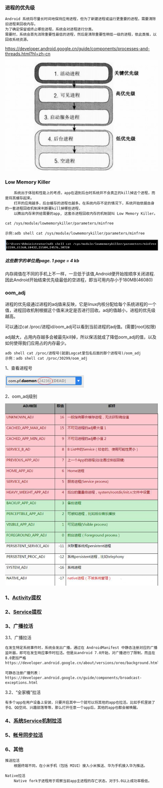 ### 进程的优先级

    Android 系统将尽量长时间地保持应用进程，但为了新建进程或运行更重要的进程，需要清除旧进程来回收内存。
    为了确定保留或终止哪些进程，系统会对进程进行分类。
    需要时，系统会首先消除重要性最低的进程，然后是清除重要性稍低一级的进程，依此类推，以回收系统资源。

https://developer.android.google.cn/guide/components/processes-and-threads.html?hl=zh-cn

![](resources/process.png)

### Low Memory Killer

    	系统出于体验和性能上的考虑，app在退到后台时系统并不会真正的kill掉这个进程，而是将其缓存起来。
    	打开的应用越多，后台缓存的进程也越多。在系统内存不足的情况下，系统开始依据自身的一套进程回收机制来判断要kill掉哪些进程，
    	以腾出内存来供给需要的app, 这套杀进程回收内存的机制就叫 Low Memory Killer。

    cat /sys/module/lowmemorykiller/parameters/minfree

    示例:adb shell cat /sys/module/lowmemorykiller/parameters/minfree

![](resources/low_memory_kill.png)
##### 这些数字的单位是page. 1 page = 4 kb

内存阈值在不同的手机上不一样，一旦低于该值,Android便开始按顺序关闭进程. 因此Android开始结束优先级最低的空进程，即当可用内存小于180MB(46080)


### oom_adj

进程的优先级通过进程的adj值来反映，它是linux内核分配给每个系统进程的一个值，进程回收机制根据这个值来决定是否进行回收。adj的值越小，进程的优先级越高。

可以通过cat /proc/进程id/oom_adj可以看到当前进程的adj值。(需要[root]权限)

adj越大，占用内存越多会被最先kill掉，所以保活就成了降低oom_adj的值，以及如何使得我们应用占的内存最少。

    adb shell cat /proc/进程号(就是Logcat里包名后面的那个进程号)/oom_adj
    示例：adb shell cat /proc/30299/oom_adj

1、查看进程号

![](resources/oom_adj2.png)

2、oom_adj级别

![](resources/oom_adj1.png)

### 1、[Activity提权](https://github.com/zhaopingfu/Daemon/tree/master/app/src/main/java/com/pf/daemon/keep_activity)

### 2、[Service提权](https://github.com/zhaopingfu/Daemon/tree/master/app/src/main/java/com/pf/daemon/keep_service)

### 3、广播拉活

3.1、广播拉活

    在发生特定系统事件时，系统会发出广播，通过在 AndroidManifest 中静态注册对应的广播监听器，即可在发生响应事件时拉活。但是从android 7.0开始，对广播进行了限制，而且在8.0更加严格https://developer.android.google.cn/about/versions/oreo/background.html#broadcasts

    可静态注册广播列表：https://developer.android.google.cn/guide/components/broadcast-exceptions.html

3.2、“全家桶”拉活

    有多个app在用户设备上安装，只要开启其中一个就可以将其他的app也拉活。比如手机里装了手Q、QQ空间、兴趣部落等等，那么打开任意一个app后，其他的app也都会被唤醒。

### 4、[系统Service机制拉活](https://github.com/zhaopingfu/Daemon/tree/master/app/src/main/java/com/pf/daemon/system_service)

### 5、[帐号同步拉活](https://github.com/zhaopingfu/Daemon/tree/master/app/src/main/java/com/pf/daemon/account)

### 6、其他

    推送拉活
        根据终端不同，在小米手机（包括 MIUI）接入小米推送、华为手机接入华为推送。

    Native拉活
        Native fork子进程用于观察当前app主进程的存亡状态。对于5.0以上成功率极低。
